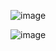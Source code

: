 ![image](https://github.com/leonxn/reto_interfaz_flutter_2/assets/16175082/ada53c48-3421-4928-9987-61a2322c35ea)

![image](https://github.com/leonxn/reto_interfaz_flutter_2/assets/16175082/6aaed12d-4242-4849-94e9-6120c065bffc)

